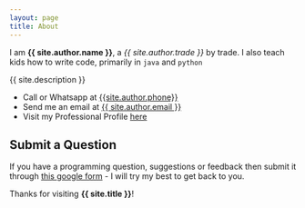 ```yaml
---
layout: page
title: About
---
```


I am <strong>{{ site.author.name }}</strong>, a *{{ site.author.trade }}* by trade. I also teach kids how to write code, primarily in `java` and `python`

<p class="message">{{ site.description }}</p>

* Call or Whatsapp at [{{site.author.phone}}](tel:{{site.author.phone}})
* Send me an email at [{{ site.author.email }}](mailto:{{site.author.email}})
* Visit my Professional Profile <a href="{{site.author.url}}" target="_blank">here</a>

## Submit a Question

If you have a programming question, suggestions or feedback then submit it through <a href="{{ site.feedback_form }}" target="_blank">this google form</a> - I will try my best to get back to you.

Thanks for visiting <strong>{{ site.title }}</strong>!
